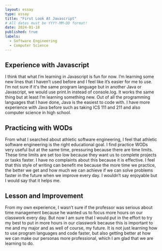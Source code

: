 ```yaml
---
layout: essay
type: essay
title: "First Look At Javascript"
# All dates must be YYYY-MM-DD format!
date: 2024-01-18
published: true
labels:
  - Software Engineering
  - Computer Science
---
```


## Experience with Javascript

I think that what I’m learning in Javascript is fun for now. I’m learning some new lines that I haven’t used before and I feel like it’s easier for me to use. I’m not sure if it's the same program language but in another Java or Javascript, we would use print.ln instead of console.log. It works the same thing but at least I’m learning something new. Out of all the programming languages that I have done, Java is the easiest to code with. I have more experience with Java before such as taking ICS 111 and 211 and also computer science in high school. 

## Practicing with WODs

From what I searched about athletic software engineering, I feel that athletic software engineering is the right educational goal. I find practice WODs very useful but at the same time, pressuring because there are time limits. These time limits are set too low because they want us to complete projects or tasks faster. I have no complaints about this because it is effective. I feel that this style of writing can benefit me because the more time we practice, the better we get and how much we can achieve if we can solve problems faster in the future when we improve every day. I wouldn’t say enjoyable but I would say that it helps me.

## Lesson and Improvement

From my own experience, I wasn’t sure if the professor was serious about time management because he wanted us to focus more hours on our classwork every day. But now I am sure that I would put in the effort to try my best to put in more hours in our classwork because this is important to me and my major and as well of course, my future. It is not just learning how to use program languages and code faster, but also getting better at how we can make our personas more professional, which I am glad that we are learning to do.

